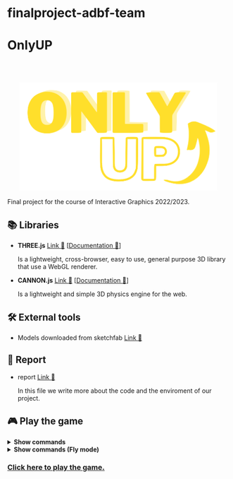 # finalproject-adbf-team
# OnlyUP

<br />
<br />
<p align="center">
    <img  title="Onlyup" src="start/ONLY.png" width="450">
  </a>
</p>

Final project for the course of Interactive Graphics 2022/2023.

## 📚 Libraries

-   **THREE.js** [Link 🔗](https://threejs.org/) [[Documentation 🔗](https://threejs.org/docs/)]

    Is a lightweight, cross-browser, easy to use, general purpose 3D library that use a WebGL renderer.

-   **CANNON.js** [Link 🔗](https://schteppe.github.io/cannon.js/) [[Documentation 🔗](https://schteppe.github.io/cannon.js/docs/)]

    Is a lightweight and simple 3D physics engine for the web.

## 🛠️ External tools

-   Models downloaded from sketchfab [Link 🔗](https://sketchfab.com/)

## 📜 Report

-   report [Link 🔗](./Report.pdf)

    In this file we write more about the code and the enviroment of our project.


## 🎮 Play the game

<details><summary><b>Show commands</b></summary>

- `W` `A` `S` `D`: directional movement
- `SPACE`: jump
- `SHIFT`: run

</details>

<details><summary><b>Show commands (Fly mode)</b></summary>

- `W` `A` `S` `D`: directional movement
- `SPACE`: go up
- `SHIFT`: go down
- `Mouse`: move the camera
- `ESC`: pause

</details>

### [Click here to play the game.](https://sapienzainteractivegraphicscourse.github.io/finalproject-dev-team/)

